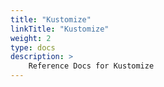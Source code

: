 ```yaml
---
title: "Kustomize"
linkTitle: "Kustomize"
weight: 2
type: docs
description: >
    Reference Docs for Kustomize
---
```

